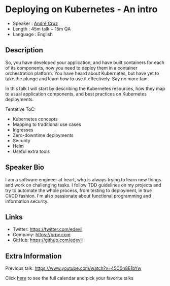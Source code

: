 Deploying on Kubernetes - An intro
=========================

* Speaker   : [André Cruz](https://pixels.camp/edevil)
* Length    : 45m talk + 15m QA
* Language  : English

Description
-----------

So, you have developed your application, and have built containers for each of its components, now you need to deploy them in a container orchestration platform. You have heard about Kubernetes, but have yet to take the plunge and learn how to use it effectively. Say no more fam.

In this talk I will start by describing the Kubernetes resources, how they map to usual application components, and best practices on
Kubernetes deployments.

Tentative ToC:

* Kubernetes concepts
* Mapping to traditional use cases
* Ingresses
* Zero-downtime deployments
* Security
* Helm
* Useful extra tools

Speaker Bio
-----------

I am a software engineer at heart, who is always trying to learn new things and work on challenging tasks. I follow TDD guidelines on my projects and try to automate the whole process, from testing to deployment, in true CI/CD fashion. I'm also passionate about functional programming and information security.

Links
-----

* Twitter: https://twitter.com/edevil
* Company: https://brpx.com
* GitHub: https://github.com/edevil

Extra Information
-----------------

Previous talk: https://www.youtube.com/watch?v=45C0n8E1bYw

Click [here][1] to see the full calendar and pick your favorite talks

[1]: https://pixels.camp/schedule/
